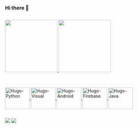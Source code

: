 ### Hi there 👋

<!--
**bionet930/bionet930** is a ✨ _special_ ✨ repository because its `README.md` (this file) appears on your GitHub profile.

Here are some ideas to get you started:

- 🔭 I’m currently working on ...
- 🌱 I’m currently learning ...
- 👯 I’m looking to collaborate on ...
- 🤔 I’m looking for help with ...
- 💬 Ask me about ...
- 📫 How to reach me: ...
- 😄 Pronouns: ...
- ⚡ Fun fact: ...
-->

##

<div>
  <a href="https://https://github.com/bionet930/bionet930">
  <img height="170em" src="https://github-readme-stats.vercel.app/api?username=bionet930&show_icons=true&theme=dark&include_all_commits=true&count_private=true"/>
  <img height="170em" src="https://github-readme-stats.vercel.app/api/top-langs/?username=bionet930&layout=compact&langs_count=16&theme=dark"/>
  
</div>

  ##
  
  <div style="display: inline_block"><br>
    <img align="center" alt="Hugo-Python" height="70" width="80" src="https://cdn.jsdelivr.net/gh/devicons/devicon/icons/python/python-original-wordmark.svg">
    <img align="center" alt="Hugo-Visual" height="70" width="80" src="https://cdn.jsdelivr.net/gh/devicons/devicon/icons/dot-net/dot-net-plain-wordmark.svg">
    <img align="center" alt="Hugo-Android" height="70" width="80" src="https://cdn.jsdelivr.net/gh/devicons/devicon/icons/android/android-original-wordmark.svg">
    <img align="center" alt="Hugo-Firebase" height="70" width="80" src="https://cdn.jsdelivr.net/gh/devicons/devicon/icons/firebase/firebase-plain-wordmark.svg">
    <img align="center" alt="Hugo-Java" height="70" width="80" src="https://cdn.jsdelivr.net/gh/devicons/devicon/icons/java/java-original-wordmark.svg">
    
  </div>
  
  ##
  
  <div>
    <a href = "mailto:bionet930@gmail.com"><img src="https://img.shields.io/badge/-Gmail-%23333?style=for-the-badge&logo=gmail&logoColor=red" target="_blank"></a>
    <a href="https://www.linkedin.com/in/hugomunoz7341" target="_blank"><img src="https://img.shields.io/badge/-LinkedIn-%230077B5?style=for-the-badge&logo=linkedin&logoColor=white" target="_blank"></a>
    
  </div>
  
  ##
  
  

